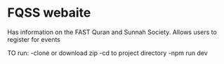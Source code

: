 # FQSS webaite

Has information on the FAST Quran and Sunnah Society. Allows users to register for events

TO run:
-clone or download zip
-cd to project directory
-npm run dev
